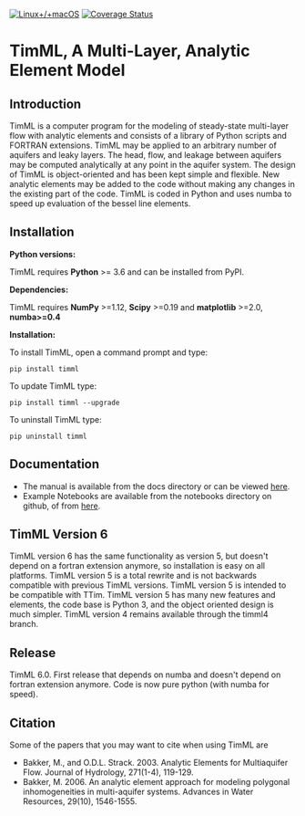 [![Linux+/+macOS](https://travis-ci.org/dbrakenhoff/timml.svg?branch=master)](https://travis-ci.org/dbrakenhoff/timml)
[![Coverage Status](https://coveralls.io/repos/github/dbrakenhoff/timml/badge.svg?branch=master)](https://coveralls.io/github/dbrakenhoff/timml?branch=master)

# TimML, A Multi-Layer, Analytic Element Model

## Introduction

TimML is a computer program for the modeling of steady-state multi-layer flow with analytic elements
and consists of a library of Python scripts and FORTRAN extensions.
TimML may be applied to an arbitrary number of aquifers and leaky layers.
The head, flow, and leakage between aquifers may be computed analytically at any point in the aquifer system.
The design of TimML is object-oriented and has been kept simple and flexible.
New analytic elements may be added to the code without making any changes in the existing part of the code.
TimML is coded in Python and uses numba to speed up evaluation of the bessel line elements.

## Installation

**Python versions:**

TimML requires **Python** >= 3.6 and can be installed from PyPI.

**Dependencies:**

TimML requires **NumPy** >=1.12, **Scipy** >=0.19 and **matplotlib** >=2.0, **numba>=0.4**

**Installation:**

To install TimML, open a command prompt and type:

    pip install timml

To update TimML type:

    pip install timml --upgrade

To uninstall TimML type:

    pip uninstall timml


## Documentation

* The manual is available from the docs directory or can be viewed [here](http://mbakker7.github.io/timml/docs/builddocs/html/index.html).
* Example Notebooks are available from the notebooks directory on github, of from [here](https://github.com/mbakker7/timml/tree/master/notebooks).

## TimML Version 6

TimML version 6 has the same functionality as version 5, but doesn't depend on a fortran extension anymore, so installation is easy on all platforms.
TimML version 5 is a total rewrite and is not backwards compatible with previous TimML versions.
TimML version 5 is intended to be compatible with TTim.
TimML version 5 has many new features and elements, the code base is Python 3, and the object oriented design is much simpler.
TimML version 4 remains available through the timml4 branch.

## Release
TimML 6.0. First release that depends on numba and doesn't depend on fortran extension anymore. Code is now pure python (with numba for speed).

## Citation

Some of the papers that you may want to cite when using TimML are

* Bakker, M., and O.D.L. Strack. 2003. Analytic Elements for Multiaquifer Flow. Journal of Hydrology, 271(1-4), 119-129.
* Bakker, M. 2006. An analytic element approach for modeling polygonal inhomogeneities in multi-aquifer systems. Advances in Water Resources, 29(10), 1546-1555.
